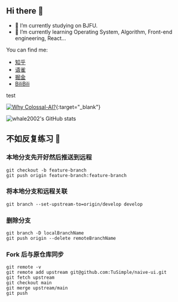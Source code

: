 ## Hi there 👋

- 🔭 I’m currently studying on BJFU.
- 🌱 I’m currently learning Operating System, Algorithm, Front-end engineering, React... 

You can find me:

- [知乎](https://www.zhihu.com/people/whale2002)
- [语雀](https://www.yuque.com/whale2002)
- [掘金](https://juejin.cn/user/598555237295264)
- [BiliBili](https://space.bilibili.com/401694598)


test

[![Why Colossal-AI?](https://raw.githubusercontent.com/hpcaitech/public_assets/main/colossalai/img/JamesDemmel_Colossal-AI.png "title")](https://youtu.be/KnXSfjqkKN0){:target="_blank"}


![whale2002's GitHub stats](https://github-readme-stats.vercel.app/api?username=whale2002&show_icons=true)


## 不如反复练习 :memo:
### 本地分支先开好然后推送到远程
```shell
git checkout -b feature-branch                   
git push origin feature-branch:feature-branch
```

### 将本地分支和远程关联
```shell
git branch --set-upstream-to=origin/develop develop
```

### 删除分支
```shell
git branch -D localBranchName
git push origin --delete remoteBranchName
```

### Fork 后与原仓库同步
```shell
git remote -v
git remote add upstream git@github.com:TuSimple/naive-ui.git
git fetch upstream
git checkout main
git merge upstream/main
git push
```
